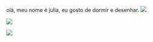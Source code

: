 olá, meu nome é julia, eu gosto de dormir e desenhar.
![](https://media.tenor.com/YCPHAyFSANAAAAAC/luffy-monkeydluffy.gif)

![](https://media.tenor.com/jgb0AAgPjMMAAAAd/luffy-laugh.gif)

![](https://media.tenor.com/08gPJIYjLBIAAAAi/menhera-menhera-chan.gif)
<!--
*Jujuale/Jujuale** is a ✨ _special_ ✨ repository because its `README.md` (this file) appears on your GitHub profile.

Here are some ideas to get you started:

- 🔭 I’m currently working on ...
- 🌱 I’m currently learning ...
- 👯 I’m looking to collaborate on ...
- 🤔 I’m looking for help with ...
- 💬 Ask me about ...
- 📫 How to reach me: ...
- 😄 Pronouns: ...
- ⚡ Fun fact: ...
-->
